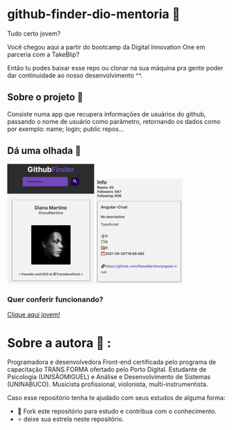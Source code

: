 # github-finder-dio-mentoria 🚀

Tudo certo jovem?

Você chegou aqui a partir do bootcamp da Digital Innovation One em parceria com a TakeBlip?

Então tu podes baixar esse repo ou clonar na sua máquina pra gente poder dar continuidade ao nosso desenvolvimento ^^.

## Sobre o projeto 🔎

Consiste numa app que recupera informações de usuários do github, passando o nome de usuário como parâmetro, retornando os dados como por exemplo: name; login; public repos...


## Dá uma olhada 👀

<p align="left">
<img src="https://github.com/DianaMartine/github-finder-dio-mentoria/blob/main/example1.jpg?raw=true" width="200"/>
<img src="https://github.com/DianaMartine/github-finder-dio-mentoria/blob/main/example2.jpg?raw=true" width="200"/>
</p>

### Quer conferir funcionando?

<p>
  <a href="https://dianamartine.github.io/github-finder-dio-mentoria/" target="_blank">Clique aqui jovem!</a>
  </p>

# Sobre a autora 📒 :
   
   <p>
    Programadora e desenvolvedora Front-end certificada pelo programa de capacitação TRANS.FORMA ofertado pelo Porto Digital. Estudante de Psicologia (UNISÃOMIGUEL) e Análise e Desenvolvimento de Sistemas (UNINABUCO). Musicista profissional, violonista, multi-instrumentista.
         
<br>
      
Caso esse repositório tenha te ajudado com seus estudos de alguma forma:      
- 🤝 Fork este repositório para estudo e contribua com o conhecimento.
- ⭐ deixe sua estrela neste repositório.
